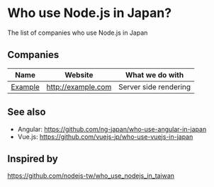 # Who use Node.js in Japan?
The list of companies who use Node.js in Japan

## Companies

Name | Website | What we do with
------------ | ------- | -------
[Example](http://example.com) | http://example.com | Server side rendering

## See also
+ Angular: https://github.com/ng-japan/who-use-angular-in-japan
+ Vue.js: https://github.com/vuejs-jp/who-use-vuejs-in-japan

## Inspired by
https://github.com/nodejs-tw/who_use_nodejs_in_taiwan
